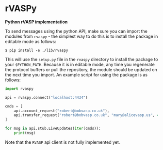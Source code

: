 # rVASPy

**Python rVASP implementation**

To send messages using the python API, make sure you can import the modules from `rvaspy` - the simplest way to do this is to install the package in editable mode as follows:

```
$ pip install -e ./lib/rvaspy
```

This will use the `setup.py` file in the `rvaspy` directory to install the package to your `$PYTHON_PATH`. Because it is in editable mode, any time you regenerate the protocol buffers or pull the repository, the module should be updated on the next time you import. An example script for using the package is as follows:

```python
import rvaspy

api = rvaspy.connect("localhost:4434")

cmds = [
    api.account_request("robert@bobvasp.co.uk"),
    api.transfer_request("robert@bobvasp.co.uk", "mary@alicevasp.us", 42.99)
]

for msg in api.stub.LiveUpdates(iter(cmds)):
    print(msg)
```

Note that the `RVASP` api client is not fully implemented yet.